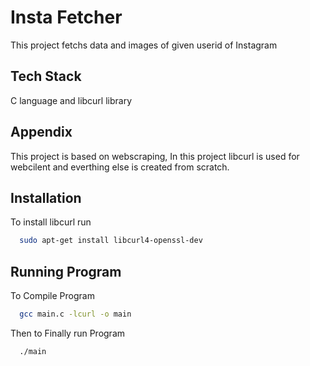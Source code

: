 
# Insta Fetcher

This project fetchs data and images of given userid of Instagram


## Tech Stack

C language and libcurl library


## Appendix

This project is based on webscraping, In this project libcurl is used for webcilent and everthing else is created from scratch.

## Installation

To install libcurl run 

```bash
  sudo apt-get install libcurl4-openssl-dev
```
    
## Running Program

To Compile Program

```bash
  gcc main.c -lcurl -o main
```
Then to Finally run Program

```bash
  ./main
```
